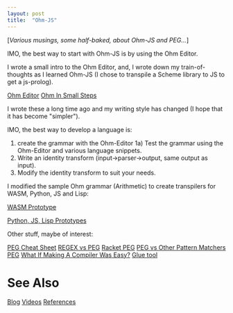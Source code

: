 ```yaml
---
layout: post
title:  "Ohm-JS"
---
```

[_Various musings, some half-baked, about Ohm-JS and PEG..._]

IMO, the best way to start with Ohm-JS is by using the Ohm Editor.

I wrote a small intro to the Ohm Editor, and, I wrote down my train-of-thoughts as I learned Ohm-JS (I chose to transpile a Scheme library to JS to get a js-prolog).

[Ohm Editor](https://guitarvydas.github.io/2021/05/09/Ohm-Editor.html)
[Ohm In Small Steps](https://guitarvydas.github.io/2020/12/09/OhmInSmallSteps.html)

I wrote these a long time ago and my writing style has changed (I hope that it has become "simpler").

IMO, the best way to develop a language is:
1) create the grammar with the Ohm-Editor
1a) Test the grammar using the Ohm-Editor and various language snippets.
2) Write an identity transform (input->parser->output, same output as input).
3) Modify the identity transform to suit your needs.

I modified the sample Ohm grammar (Arithmetic) to create transpilers for WASM, Python, JS and Lisp:

[WASM Prototype](https://guitarvydas.github.io/2021/05/15/WASM-Arithmetic-Transpiler.html)

[Python, JS, Lisp Prototypes](https://guitarvydas.github.io/2021/05/11/Ohm-Arithmetic.html)


Other stuff, maybe of interest:

[PEG Cheat Sheet](https://guitarvydas.github.io/2021/04/02/PEG-Cheat-Sheet.html)
[REGEX vs PEG](https://guitarvydas.github.io/2021/03/24/REGEX-vs-PEG.html)
[Racket PEG](https://guitarvydas.github.io/2021/03/19/Racket-PEG.html)
[PEG vs Other Pattern Matchers](https://guitarvydas.github.io/2021/03/17/PEG-vs.-Other-Pattern-Matchers.html)
[PEG](https://guitarvydas.github.io/2020/12/27/PEG.html)
[What If Making A Compiler Was Easy?](https://guitarvydas.github.io/2021/04/26/What-If-Making-A-Compiler-Was-Easy.html)
[Glue tool](https://guitarvydas.github.io/2021/04/11/Glue-Tool.html)

# See Also

[Blog](https://guitarvydas.github.io)
[Videos](https://www.youtube.com/channel/UC2bdO9l84VWGlRdeNy5)
[References](https://guitarvydas.github.io/2021/01/14/References.html)

<script src="https://utteranc.es/client.js" 
        repo="guitarvydas/guitarvydas.github.io" 
        issue-term="pathname" 
        theme="github-light" 
        crossorigin="anonymous" 
        async> 
</script> 
